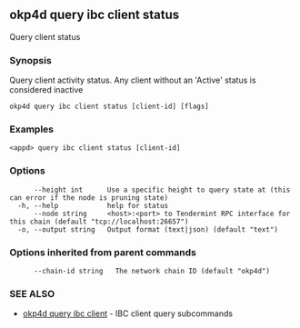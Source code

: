 ## okp4d query ibc client status

Query client status

### Synopsis

Query client activity status. Any client without an 'Active' status is considered inactive

```
okp4d query ibc client status [client-id] [flags]
```

### Examples

```
<appd> query ibc client status [client-id]
```

### Options

```
      --height int      Use a specific height to query state at (this can error if the node is pruning state)
  -h, --help            help for status
      --node string     <host>:<port> to Tendermint RPC interface for this chain (default "tcp://localhost:26657")
  -o, --output string   Output format (text|json) (default "text")
```

### Options inherited from parent commands

```
      --chain-id string   The network chain ID (default "okp4d")
```

### SEE ALSO

* [okp4d query ibc client](okp4d_query_ibc_client.md)	 - IBC client query subcommands

